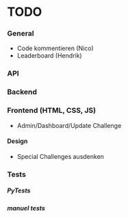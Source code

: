 # TODO

### General
* Code kommentieren (Nico)
* Leaderboard (Hendrik)

### API

### Backend

### Frontend (HTML, CSS, JS)
* Admin/Dashboard/Update Challenge

#### Design
* Special Challenges ausdenken

### Tests
##### PyTests

##### manuel tests